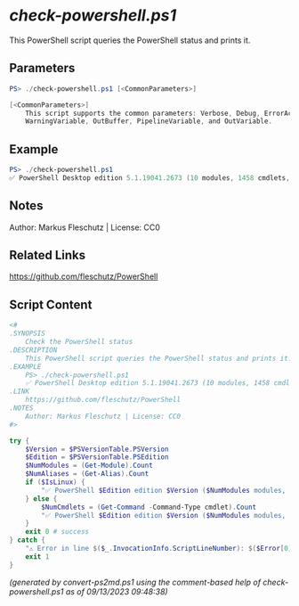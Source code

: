 *check-powershell.ps1*
================

This PowerShell script queries the PowerShell status and prints it.

Parameters
----------
```powershell
PS> ./check-powershell.ps1 [<CommonParameters>]

[<CommonParameters>]
    This script supports the common parameters: Verbose, Debug, ErrorAction, ErrorVariable, WarningAction, 
    WarningVariable, OutBuffer, PipelineVariable, and OutVariable.
```

Example
-------
```powershell
PS> ./check-powershell.ps1
✅ PowerShell Desktop edition 5.1.19041.2673 (10 modules, 1458 cmdlets, 172 aliases)

```

Notes
-----
Author: Markus Fleschutz | License: CC0

Related Links
-------------
https://github.com/fleschutz/PowerShell

Script Content
--------------
```powershell
<#
.SYNOPSIS
	Check the PowerShell status
.DESCRIPTION
	This PowerShell script queries the PowerShell status and prints it.
.EXAMPLE
	PS> ./check-powershell.ps1
	✅ PowerShell Desktop edition 5.1.19041.2673 (10 modules, 1458 cmdlets, 172 aliases)
.LINK
	https://github.com/fleschutz/PowerShell
.NOTES
	Author: Markus Fleschutz | License: CC0
#>

try {
	$Version = $PSVersionTable.PSVersion
	$Edition = $PSVersionTable.PSEdition
	$NumModules = (Get-Module).Count
	$NumAliases = (Get-Alias).Count
	if ($IsLinux) {
		"✅ PowerShell $Edition edition $Version ($NumModules modules, $NumAliases aliases)"
	} else {
		$NumCmdlets = (Get-Command -Command-Type cmdlet).Count
		"✅ PowerShell $Edition edition $Version ($NumModules modules, $NumCmdlets cmdlets, $NumAliases aliases)"
	}
	exit 0 # success
} catch {
	"⚠️ Error in line $($_.InvocationInfo.ScriptLineNumber): $($Error[0])"
	exit 1
}
```

*(generated by convert-ps2md.ps1 using the comment-based help of check-powershell.ps1 as of 09/13/2023 09:48:38)*
